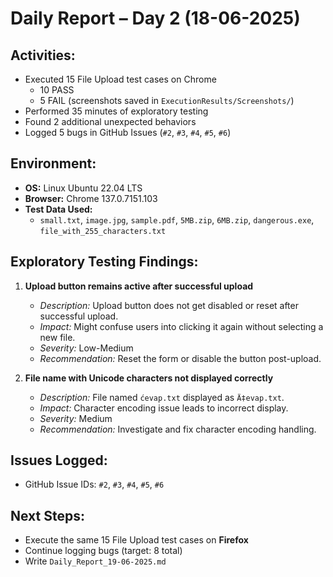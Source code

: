 # Daily Report – Day 2 (18-06-2025)

## Activities:
- Executed 15 File Upload test cases on Chrome
  - 10 PASS
  - 5 FAIL (screenshots saved in `ExecutionResults/Screenshots/`)
- Performed 35 minutes of exploratory testing
- Found 2 additional unexpected behaviors
- Logged 5 bugs in GitHub Issues (`#2`, `#3`, `#4`, `#5`, `#6`)

## Environment:
- **OS:** Linux Ubuntu 22.04 LTS
- **Browser:** Chrome 137.0.7151.103
- **Test Data Used:**
  - `small.txt`, `image.jpg`, `sample.pdf`, `5MB.zip`, `6MB.zip`, `dangerous.exe`, `file_with_255_characters.txt`

## Exploratory Testing Findings:
1. **Upload button remains active after successful upload**
   - *Description:* Upload button does not get disabled or reset after successful upload.
   - *Impact:* Might confuse users into clicking it again without selecting a new file.
   - *Severity:* Low-Medium
   - *Recommendation:* Reset the form or disable the button post-upload.

2. **File name with Unicode characters not displayed correctly**
   - *Description:* File named `ćevap.txt` displayed as `Ä‡evap.txt`.
   - *Impact:* Character encoding issue leads to incorrect display.
   - *Severity:* Medium
   - *Recommendation:* Investigate and fix character encoding handling.

## Issues Logged:
- GitHub Issue IDs: `#2`, `#3`, `#4`, `#5`, `#6`

## Next Steps:
- Execute the same 15 File Upload test cases on **Firefox**
- Continue logging bugs (target: 8 total)
- Write `Daily_Report_19-06-2025.md`
